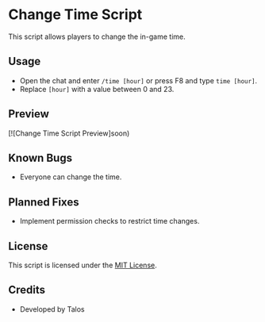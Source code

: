 # Change Time Script

This script allows players to change the in-game time.

## Usage

- Open the chat and enter `/time [hour]` or press F8 and type `time [hour]`.
- Replace `[hour]` with a value between 0 and 23.

## Preview

[![Change Time Script Preview]soon)

## Known Bugs

- Everyone can change the time.

## Planned Fixes

- Implement permission checks to restrict time changes.

## License

This script is licensed under the [MIT License](LICENSE.md).

## Credits

- Developed by Talos
